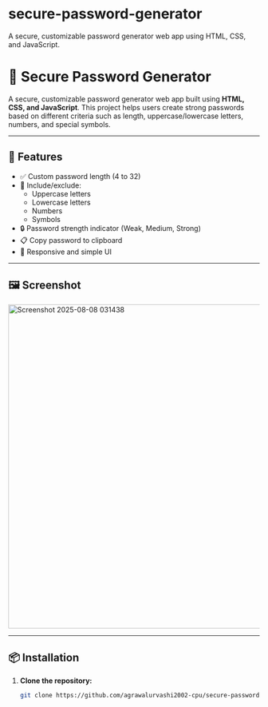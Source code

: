# secure-password-generator
A secure, customizable password generator web app using HTML, CSS, and JavaScript.
# 🔐 Secure Password Generator

A secure, customizable password generator web app built using **HTML, CSS, and JavaScript**. This project helps users create strong passwords based on different criteria such as length, uppercase/lowercase letters, numbers, and special symbols.

---

## 🚀 Features

- ✅ Custom password length (4 to 32)
- 🔡 Include/exclude:
  - Uppercase letters
  - Lowercase letters
  - Numbers
  - Symbols
- 🔒 Password strength indicator (Weak, Medium, Strong)
- 📋 Copy password to clipboard
- 📱 Responsive and simple UI

---


## 🖼️ Screenshot


<img width="691" height="649" alt="Screenshot 2025-08-08 031438" src="https://github.com/user-attachments/assets/5c2797a5-349b-4eab-917e-b94b71b2bf37" />

---

## 📦 Installation

1. **Clone the repository:**
   ```bash
   git clone https://github.com/agrawalurvashi2002-cpu/secure-password-generator.git
